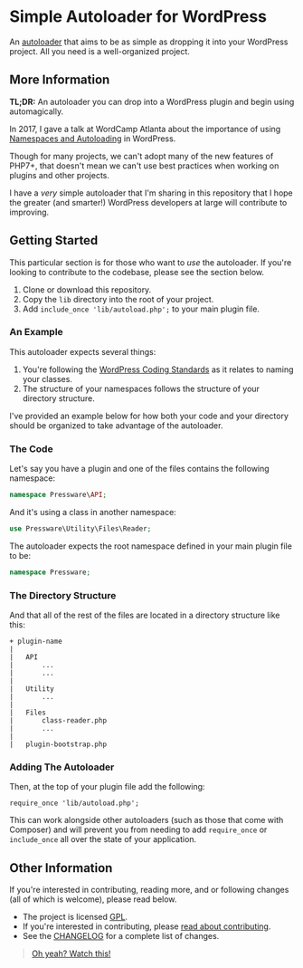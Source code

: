 # Simple Autoloader for WordPress

An [autoloader](https://secure.php.net/manual/en/language.oop5.autoload.php) that aims to be as simple as dropping it into your WordPress project. All you need is a well-organized project.

## More Information

**TL;DR:** An autoloader you can drop into a WordPress plugin and begin using automagically.

In 2017, I gave a talk at WordCamp Atlanta about the importance of using 
[Namespaces and Autoloading](https://tommcfarlin.com/namespaces-and-autoloading-2017/) in WordPress.

Though for many projects, we can't adopt many of the new features of PHP7+, that doesn't mean we can't use 
best practices when working on plugins and other projects.

I have a _very_ simple autoloader that I'm sharing in this repository that I hope the greater (and smarter!) WordPress 
developers at large will contribute to improving.

## Getting Started

This particular section is for those who want to _use_ the autoloader. If you're looking to contribute to the codebase,
please see the section below.

1. Clone or download this repository.
2. Copy the `lib` directory into the root of your project.
3. Add `include_once 'lib/autoload.php';` to your main plugin file.

### An Example

This autoloader expects several things: 

1. You're following the [WordPress Coding Standards](https://make.wordpress.org/core/handbook/best-practices/coding-standards/php/#naming-conventions) as it relates to naming your classes.
2. The structure of your namespaces follows the structure of your directory structure.

I've provided an example below for how both your code and your directory should be organized to take advantage of the 
autoloader.
 
### The Code

Let's say you have a plugin and one of the files contains the following namespace:

```php
namespace Pressware\API;
```

And it's using a class in another namespace:

```php
use Pressware\Utility\Files\Reader;
```

The autoloader expects the root namespace defined in your main plugin file to be:

```php
namespace Pressware;
```

### The Directory Structure

And that all of the rest of the files are located in a directory structure like this:

```
+ plugin-name
|
|   API
|       ...
|       ...
|
|   Utility
|       ...
|
|   Files
|       class-reader.php
|       ...
|
|   plugin-bootstrap.php
```

### Adding The Autoloader

Then, at the top of your plugin file add the following:

`require_once 'lib/autoload.php';`

This can work alongside other autoloaders (such as those that come with Composer) and will prevent you from 
needing to add `require_once` or `include_once` all over the state of your application.

## Other Information

If you're interested in contributing, reading more, and or following changes (all of which is welcome), please read 
below.

* The project is licensed [GPL](LICENSE).
* If you're interested in contributing, please [read about contributing](CONTRIBUTING.md).
* See the [CHANGELOG](CHANGELOG.md) for a complete list of changes.

> [Oh yeah? Watch this!](https://www.youtube.com/watch?v=X-rkFaIPyL4) 
